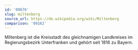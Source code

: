```yaml
---
id: '09676'
slug: miltenberg
source_url: https://de.wikipedia.org/wiki/Miltenberg
comparison: '09162'
---
```


Miltenberg ist die Kreisstadt des gleichnamigen Landkreises im Regierungsbezirk Unterfranken und gehört seit 1816 zu Bayern.
